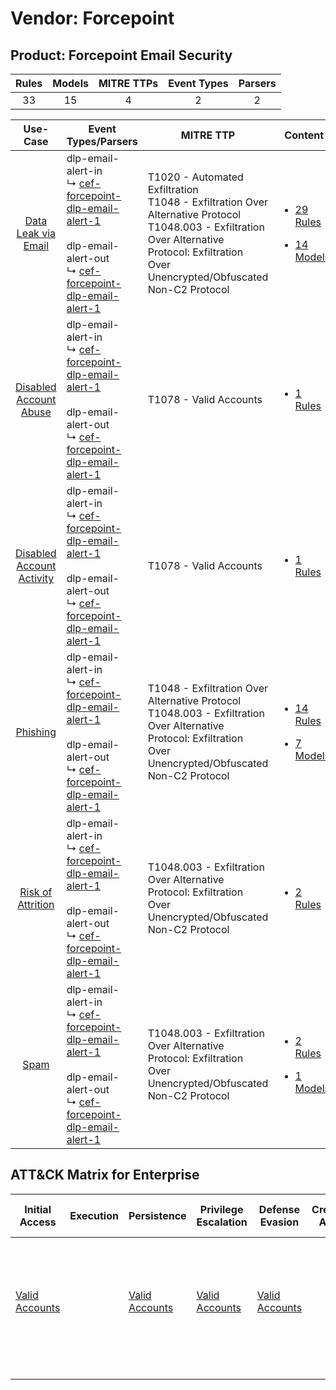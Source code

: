 Vendor: Forcepoint
==================
Product: Forcepoint Email Security
----------------------------------
| Rules | Models | MITRE TTPs | Event Types | Parsers |
|:-----:|:------:|:----------:|:-----------:|:-------:|
|  33   |   15   |     4      |      2      |    2    |

|                                    Use-Case                                    | Event Types/Parsers                                                                                                                                                                                                                                         | MITRE TTP                                                                                                                                                                                            | Content                                                                                                                               |
|:------------------------------------------------------------------------------:| ----------------------------------------------------------------------------------------------------------------------------------------------------------------------------------------------------------------------------------------------------------- | ---------------------------------------------------------------------------------------------------------------------------------------------------------------------------------------------------- | ------------------------------------------------------------------------------------------------------------------------------------- |
|       [Data Leak via Email](../../../UseCases/uc_data_leak_via_email.md)       |  dlp-email-alert-in<br> ↳ [cef-forcepoint-dlp-email-alert-1](Parsers/parserContent_cef-forcepoint-dlp-email-alert-1.md)<br><br> dlp-email-alert-out<br> ↳ [cef-forcepoint-dlp-email-alert-1](Parsers/parserContent_cef-forcepoint-dlp-email-alert-1.md)<br> | T1020 - Automated Exfiltration<br>T1048 - Exfiltration Over Alternative Protocol<br>T1048.003 - Exfiltration Over Alternative Protocol: Exfiltration Over Unencrypted/Obfuscated Non-C2 Protocol<br> | [<ul><li>29 Rules</li></ul><ul><li>14 Models</li></ul>](Rules_Models/r_m_forcepoint_forcepoint_email_security_Data_Leak_via_Email.md) |
|    [Disabled Account Abuse](../../../UseCases/uc_disabled_account_abuse.md)    |  dlp-email-alert-in<br> ↳ [cef-forcepoint-dlp-email-alert-1](Parsers/parserContent_cef-forcepoint-dlp-email-alert-1.md)<br><br> dlp-email-alert-out<br> ↳ [cef-forcepoint-dlp-email-alert-1](Parsers/parserContent_cef-forcepoint-dlp-email-alert-1.md)<br> | T1078 - Valid Accounts<br>                                                                                                                                                                           | [<ul><li>1 Rules</li></ul>](Rules_Models/r_m_forcepoint_forcepoint_email_security_Disabled_Account_Abuse.md)                          |
| [Disabled Account Activity](../../../UseCases/uc_disabled_account_activity.md) |  dlp-email-alert-in<br> ↳ [cef-forcepoint-dlp-email-alert-1](Parsers/parserContent_cef-forcepoint-dlp-email-alert-1.md)<br><br> dlp-email-alert-out<br> ↳ [cef-forcepoint-dlp-email-alert-1](Parsers/parserContent_cef-forcepoint-dlp-email-alert-1.md)<br> | T1078 - Valid Accounts<br>                                                                                                                                                                           | [<ul><li>1 Rules</li></ul>](Rules_Models/r_m_forcepoint_forcepoint_email_security_Disabled_Account_Activity.md)                       |
|                  [Phishing](../../../UseCases/uc_phishing.md)                  |  dlp-email-alert-in<br> ↳ [cef-forcepoint-dlp-email-alert-1](Parsers/parserContent_cef-forcepoint-dlp-email-alert-1.md)<br><br> dlp-email-alert-out<br> ↳ [cef-forcepoint-dlp-email-alert-1](Parsers/parserContent_cef-forcepoint-dlp-email-alert-1.md)<br> | T1048 - Exfiltration Over Alternative Protocol<br>T1048.003 - Exfiltration Over Alternative Protocol: Exfiltration Over Unencrypted/Obfuscated Non-C2 Protocol<br>                                   | [<ul><li>14 Rules</li></ul><ul><li>7 Models</li></ul>](Rules_Models/r_m_forcepoint_forcepoint_email_security_Phishing.md)             |
|         [Risk of Attrition](../../../UseCases/uc_risk_of_attrition.md)         |  dlp-email-alert-in<br> ↳ [cef-forcepoint-dlp-email-alert-1](Parsers/parserContent_cef-forcepoint-dlp-email-alert-1.md)<br><br> dlp-email-alert-out<br> ↳ [cef-forcepoint-dlp-email-alert-1](Parsers/parserContent_cef-forcepoint-dlp-email-alert-1.md)<br> | T1048.003 - Exfiltration Over Alternative Protocol: Exfiltration Over Unencrypted/Obfuscated Non-C2 Protocol<br>                                                                                     | [<ul><li>2 Rules</li></ul>](Rules_Models/r_m_forcepoint_forcepoint_email_security_Risk_of_Attrition.md)                               |
|                      [Spam](../../../UseCases/uc_spam.md)                      |  dlp-email-alert-in<br> ↳ [cef-forcepoint-dlp-email-alert-1](Parsers/parserContent_cef-forcepoint-dlp-email-alert-1.md)<br><br> dlp-email-alert-out<br> ↳ [cef-forcepoint-dlp-email-alert-1](Parsers/parserContent_cef-forcepoint-dlp-email-alert-1.md)<br> | T1048.003 - Exfiltration Over Alternative Protocol: Exfiltration Over Unencrypted/Obfuscated Non-C2 Protocol<br>                                                                                     | [<ul><li>2 Rules</li></ul><ul><li>1 Models</li></ul>](Rules_Models/r_m_forcepoint_forcepoint_email_security_Spam.md)                  |

ATT&CK Matrix for Enterprise
----------------------------
| Initial Access                                                      | Execution | Persistence                                                         | Privilege Escalation                                                | Defense Evasion                                                     | Credential Access | Discovery | Lateral Movement | Collection | Command and Control | Exfiltration                                                                                                                                                                                                                                                                                                                    | Impact |
| ------------------------------------------------------------------- | --------- | ------------------------------------------------------------------- | ------------------------------------------------------------------- | ------------------------------------------------------------------- | ----------------- | --------- | ---------------- | ---------- | ------------------- | ------------------------------------------------------------------------------------------------------------------------------------------------------------------------------------------------------------------------------------------------------------------------------------------------------------------------------- | ------ |
| [Valid Accounts](https://attack.mitre.org/techniques/T1078)<br><br> |           | [Valid Accounts](https://attack.mitre.org/techniques/T1078)<br><br> | [Valid Accounts](https://attack.mitre.org/techniques/T1078)<br><br> | [Valid Accounts](https://attack.mitre.org/techniques/T1078)<br><br> |                   |           |                  |            |                     | [Exfiltration Over Alternative Protocol](https://attack.mitre.org/techniques/T1048)<br><br>[Exfiltration Over Alternative Protocol: Exfiltration Over Unencrypted/Obfuscated Non-C2 Protocol](https://attack.mitre.org/techniques/T1048/003)<br><br>[Automated Exfiltration](https://attack.mitre.org/techniques/T1020)<br><br> |        |